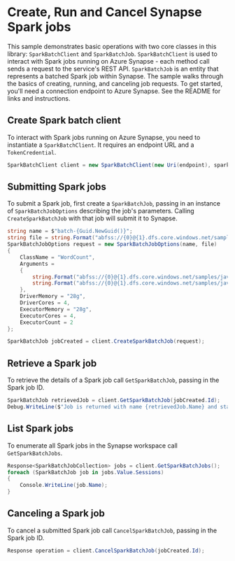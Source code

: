 # Create, Run and Cancel Synapse Spark jobs

This sample demonstrates basic operations with two core classes in this library: `SparkBatchClient` and `SparkBatchJob`. `SparkBatchClient` is used to interact with Spark jobs running on Azure Synapse - each method call sends a request to the service's REST API. `SparkBatchJob` is an entity that represents a batched Spark job within Synapse. The sample walks through the basics of creating, running, and canceling job requests. To get started, you'll need a connection endpoint to Azure Synapse. See the README for links and instructions.

## Create Spark batch client

To interact with Spark jobs running on Azure Synapse, you need to instantiate a `SparkBatchClient`. It requires an endpoint URL and a `TokenCredential`.

```C# Snippet:CreateSparkBatchClient
SparkBatchClient client = new SparkBatchClient(new Uri(endpoint), sparkPoolName, new DefaultAzureCredential());
```

## Submitting Spark jobs

To submit a Spark job, first create a `SparkBatchJob`, passing in an instance of `SparkBatchJobOptions` describing the job's parameters. Calling `CreateSparkBatchJob` with that job will submit it to Synapse.

```C# Snippet:SubmitSparkBatchJob
string name = $"batch-{Guid.NewGuid()}";
string file = string.Format("abfss://{0}@{1}.dfs.core.windows.net/samples/java/wordcount/wordcount.jar", fileSystem, storageAccount);
SparkBatchJobOptions request = new SparkBatchJobOptions(name, file)
{
    ClassName = "WordCount",
    Arguments =
    {
        string.Format("abfss://{0}@{1}.dfs.core.windows.net/samples/java/wordcount/shakespeare.txt", fileSystem, storageAccount),
        string.Format("abfss://{0}@{1}.dfs.core.windows.net/samples/java/wordcount/result/", fileSystem, storageAccount),
    },
    DriverMemory = "28g",
    DriverCores = 4,
    ExecutorMemory = "28g",
    ExecutorCores = 4,
    ExecutorCount = 2
};

SparkBatchJob jobCreated = client.CreateSparkBatchJob(request);
```

## Retrieve a Spark job

To retrieve the details of a Spark job call `GetSparkBatchJob`, passing in the Spark job ID.

```C# Snippet:GetSparkBatchJob
SparkBatchJob retrievedJob = client.GetSparkBatchJob(jobCreated.Id);
Debug.WriteLine($"Job is returned with name {retrievedJob.Name} and state {retrievedJob.State}");
```

## List Spark jobs

To enumerate all Spark jobs in the Synapse workspace call `GetSparkBatchJobs`.

```C# Snippet:ListSparkBatchJobs
Response<SparkBatchJobCollection> jobs = client.GetSparkBatchJobs();
foreach (SparkBatchJob job in jobs.Value.Sessions)
{
    Console.WriteLine(job.Name);
}
```

## Canceling a Spark job

To cancel a submitted Spark job call `CancelSparkBatchJob`, passing in the Spark job ID.

```C# Snippet:DeleteSparkBatchJob
Response operation = client.CancelSparkBatchJob(jobCreated.Id);
```
